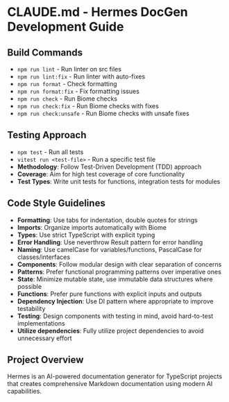 # CLAUDE.md - Hermes DocGen Development Guide

## Build Commands
- `npm run lint` - Run linter on src files
- `npm run lint:fix` - Run linter with auto-fixes
- `npm run format` - Check formatting
- `npm run format:fix` - Fix formatting issues
- `npm run check` - Run Biome checks
- `npm run check:fix` - Run Biome checks with fixes
- `npm run check:unsafe` - Run Biome checks with unsafe fixes

## Testing Approach
- `npm test` - Run all tests
- `vitest run <test-file>` - Run a specific test file
- **Methodology**: Follow Test-Driven Development (TDD) approach
- **Coverage**: Aim for high test coverage of core functionality
- **Test Types**: Write unit tests for functions, integration tests for modules

## Code Style Guidelines
- **Formatting**: Use tabs for indentation, double quotes for strings
- **Imports**: Organize imports automatically with Biome
- **Types**: Use strict TypeScript with explicit typing
- **Error Handling**: Use neverthrow Result pattern for error handling
- **Naming**: Use camelCase for variables/functions, PascalCase for classes/interfaces
- **Components**: Follow modular design with clear separation of concerns
- **Patterns**: Prefer functional programming patterns over imperative ones
- **State**: Minimize mutable state, use immutable data structures where possible
- **Functions**: Prefer pure functions with explicit inputs and outputs
- **Dependency Injection**: Use DI pattern where appropriate to improve testability
- **Testing**: Design components with testing in mind, avoid hard-to-test implementations
- **Utilize dependencies**: Fully utilize project dependencies to avoid unnecessary effort

## Project Overview
Hermes is an AI-powered documentation generator for TypeScript projects that creates comprehensive Markdown documentation using modern AI capabilities.

